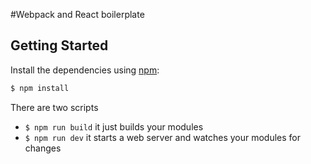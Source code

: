 #Webpack and React boilerplate

## Getting Started
Install the dependencies using [npm](https://npmjs.org):

```bash
$ npm install
```

There are two scripts
* `$ npm run build` it just builds your modules
* `$ npm run dev` it starts a web server and watches your modules for changes
